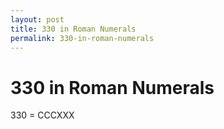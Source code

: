 ```yaml
---
layout: post
title: 330 in Roman Numerals
permalink: 330-in-roman-numerals
---
```


# 330 in Roman Numerals

330 = CCCXXX
